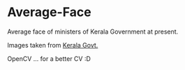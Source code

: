 # Average-Face

Average face of ministers of Kerala Government at present.

Images taken from [Kerala Govt.](http://www.niyamasabha.org/codes/members.htm)   

OpenCV ... for a better CV :D

